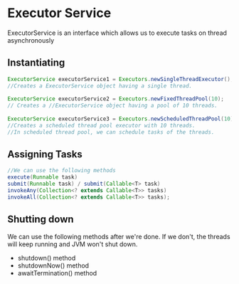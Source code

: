 # Executor Service

ExecutorService is an interface which allows us to execute tasks on thread asynchronously

## Instantiating

```java
ExecutorService executorService1 = Executors.newSingleThreadExecutor(); 
//Creates a ExecutorService object having a single thread.  
    
ExecutorService executorService2 = Executors.newFixedThreadPool(10); 
// Creates a //ExecutorService object having a pool of 10 threads.  
    
ExecutorService executorService3 = Executors.newScheduledThreadPool(10); 
//Creates a scheduled thread pool executor with 10 threads. 
//In scheduled thread pool, we can schedule tasks of the threads.
```

## Assigning Tasks

```java
//We can use the following methods
execute(Runnable task)
submit(Runnable task) / submit(Callable<T> task)
invokeAny(Collection<? extends Callable<T>> tasks)
invokeAll(Collection<? extends Callable<T>> tasks);
```

## Shutting down

We can use the following methods after we're done. If we don't, the threads will keep running and JVM won't shut down.

- shutdown() method
- shutdownNow() method
- awaitTermination() method
